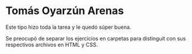 # Tomás Oyarzún Arenas

Este tipo hizo toda la tarea y le quedó súper buena.

Se preocupó de separar los ejercicios en carpetas para distinguit con sus respectivos archivos en HTML y CSS.
